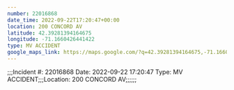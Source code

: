 ```yaml
---
number: 22016868
date_time: 2022-09-22T17:20:47+00:00
location: 200 CONCORD AV
latitude: 42.39281394164675
longitude: -71.1660426441422
type: MV ACCIDENT
google_maps_link: https://maps.google.com/?q=42.39281394164675,-71.1660426441422
---
```


;;;Incident #: 22016868  Date: 2022-09-22 17:20:47   Type: MV ACCIDENT;;;Location: 200 CONCORD AV;;;;;;
